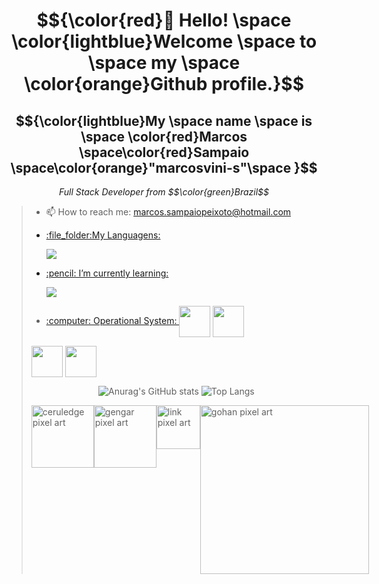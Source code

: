 <body>
  <h1 align="center">$${\color{red}👋 Hello! \space \color{lightblue}Welcome \space to \space my \space \color{orange}Github profile.}$$</h1>
  <h2 align="center">$${\color{lightblue}My \space name \space is \space \color{red}Marcos \space\color{red}Sampaio \space\color{orange}"marcosvini-s"\space }$$</h2>
  <p align="center"><i>Full Stack Developer from $$\color{green}Brazil$$</i></p>
  <blockquote>
  <ul>
    <li>
      <p>📫 How to reach me: <a href="mailto:marcos.sampaiopeixoto@hotmail.com">marcos.sampaiopeixoto@hotmail.com</p>
    </li>
    <li>
      <p>:file_folder:My Languagens:</p>
              <img src="https://skillicons.dev/icons?i=git,github,html,css,js,nodejs,figma" />
  </p>
    </li>
    <li>
      <p>:pencil: I’m currently learning:</p>
      <img src="https://skillicons.dev/icons?i=react,typescript,php" />
    </li>
    <li>
      <p>:computer: Operational System: 
      <img align="center" width="50px" src="https://skillicons.dev/icons?i=windows" /></a>
      <img align="center" width="50px" src="https://skillicons.dev/icons?i=apple" /></a>
</p>
    </li>
  </ul>
    <p >
      <a href="https://www.instagram.com/marcosvini_s/"><img align="center" width="50px" src="https://skillicons.dev/icons?i=instagram" /></a>
      <a href="discord.com/marcosvini#3608"><img align="center" width="50px" src="https://skillicons.dev/icons?i=discord" /></a>
      </p>
    <div align="center">
      
![Anurag's GitHub stats](https://github-readme-stats.vercel.app/api?username=marcosvini-s&show_icons=true&theme=github_dark)
![Top Langs](https://github-readme-stats.vercel.app/api/top-langs/?username=marcosvini-s&layout=compact&theme=github_dark)
    </div>

  <div style="display: flex;">
      <img float="left" width="100px" alt="ceruledge pixel art" src="https://preview.redd.it/i-made-ceruledge-an-animated-gen-5-pokemon-sprite-v0-luz7ee3fvxr91.gif?width=500&auto=webp&s=2531ad4368944a01e0a520d658e18eff4ce10906" />
      <img float="left" width="100px" alt="gengar pixel art" src="https://i.pinimg.com/originals/66/36/d3/6636d37ba22a391c6353b1436a81f656.gif" />
      <img float="left" width="70px" alt="link pixel art" src="https://64.media.tumblr.com/57c835432773620c767efa69f5d31765/tumblr_mgqnlg3Eht1qmxcsxo1_500.gif" />
      <img align="bottom" float="center" width="270px" alt="gohan pixel art" src="https://media.tenor.com/DcCtcHvqoMUAAAAj/gohan.gif"/>  
  </div>
  </blockquote>



  
</body>

  <!--
**marcosvini-s/marcosvini-s** is a ✨ _special_ ✨ repository because its `README.md` (this file) appears on your GitHub profile.

Here are some ideas to get you started:

- 🔭 I’m currently working on ...
- 🌱 I’m currently learning ...
- 👯 I’m looking to collaborate on ...
- 🤔 I’m looking for help with ...
- 💬 Ask me about ...
- 📫 How to reach me: ...
- 😄 Pronouns: ...
- ⚡ Fun fact: ...
-->
